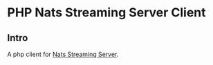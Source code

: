 # PHP Nats Streaming Server Client


## Intro

A php client for [Nats Streaming Server](https://nats.io/documentation/streaming/nats-streaming-intro/).


